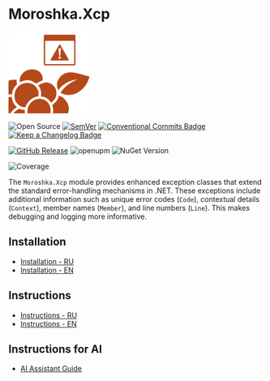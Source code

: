 # Moroshka.Xcp

<img src="moroshka-xcp.png" height="160px"/>

![Open Source](https://badges.frapsoft.com/os/v1/open-source.svg?v=103&style=flat)
[![SemVer](https://img.shields.io/badge/SemVer-2.0.0-blue)](https://semver.org/)
[![Conventional Commits Badge](https://img.shields.io/badge/Conventional%20Commits-FE5196?logo=conventionalcommits&logoColor=fff&style=flat)](https://www.conventionalcommits.org/en/v1.0.0/)
[![Keep a Changelog Badge](https://img.shields.io/badge/Keep%20a%20Changelog-E05735?logo=keepachangelog&logoColor=fff&style=flat)](https://keepachangelog.com/en/1.1.0/)

[![GitHub Release](https://img.shields.io/github/release/moroshka-game/moroshka-xcp.svg?style=flat&color=success)](https://github.com/moroshka-game/moroshka-xcp/releases)
![openupm](https://img.shields.io/npm/v/com.moroshka.xcp?label=openupm&registry_uri=https://package.openupm.com)
![NuGet Version](https://img.shields.io/nuget/v/Moroshka.Xcp.svg)

![Coverage](https://img.shields.io/endpoint?url=https://raw.githubusercontent.com/moroshka-game/moroshka-xcp/main/.github/badges/coverage.json)

The `Moroshka.Xcp` module provides enhanced exception classes that extend the standard error-handling mechanisms in .NET. These exceptions include additional information such as unique error codes (`Code`), contextual details (`Context`), member names (`Member`), and line numbers (`Line`). This makes debugging and logging more informative.

## Installation

- [Installation - RU](../upm/Documentation~/installation-ru.md)
- [Installation - EN](../upm/Documentation~/installation-en.md)

## Instructions

- [Instructions - RU](../upm/Documentation~/instructions-ru.md)
- [Instructions - EN](../upm/Documentation~/instructions-en.md)

## Instructions for AI

- [AI Assistant Guide](../upm/Documentation~/ai-assistant-guide.md)
